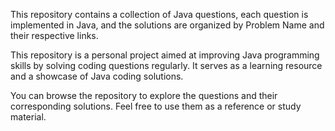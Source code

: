 This repository contains a collection of Java questions, each question is implemented in Java, and the solutions are organized by Problem Name and their respective links.

This repository is a personal project aimed at improving Java programming skills by solving coding questions regularly. It serves as a learning resource and a showcase of Java coding solutions.
 
You can browse the repository to explore the questions and their corresponding solutions. Feel free to use them as a reference or study material.
